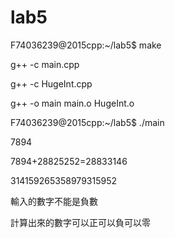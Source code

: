 # lab5

F74036239@2015cpp:~/lab5$ make

g++ -c main.cpp

g++ -c HugeInt.cpp

g++ -o main main.o HugeInt.o

F74036239@2015cpp:~/lab5$ ./main

7894

7894+28825252=28833146

314159265358979315952

輸入的數字不能是負數

計算出來的數字可以正可以負可以零
